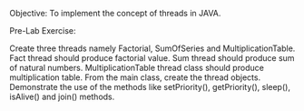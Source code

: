 Objective: To implement the concept of threads in JAVA.

Pre-Lab Exercise:

Create three threads namely Factorial, SumOfSeries and MultiplicationTable.
Fact thread should produce factorial value. Sum thread should produce sum
of natural numbers. MultiplicationTable thread class should produce
multiplication table. From the main class, create the thread objects.
Demonstrate the use of the methods like setPriority(), getPriority(), sleep(),
isAlive() and join() methods.
